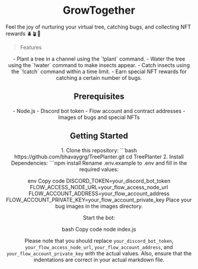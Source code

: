 <div align="center">
  <h1>GrowTogether</h1>
</div>
<p>Feel the joy of nurturing your virtual tree, catching bugs, and collecting NFT rewards 🪲🪴🎁</p>

>Features

<div align="center">
- Plant a tree in a channel using the `!plant` command.
- Water the tree using the `!water` command to make insects appear.
- Catch insects using the `!catch` command within a time limit.
- Earn special NFT rewards for catching a certain number of bugs.
</div>

## <div align="center">Prerequisites</div>

<div align="center">
- Node.js
- Discord bot token
- Flow account and contract addresses
- Images of bugs and special NFTs
</div>

## <div align="center">Getting Started</div>

<div align="center">
1. Clone this repository:
   ```bash
   https://github.com/bhavaygrg/TreePlanter.git
   cd TreePlanter
2. Install Dependencies:
   ```npm install
Rename .env.example to .env and fill in the required values:

env
Copy code
DISCORD_TOKEN=your_discord_bot_token
FLOW_ACCESS_NODE_URL=your_flow_access_node_url
FLOW_ACCOUNT_ADDRESS=your_flow_account_address
FLOW_ACCOUNT_PRIVATE_KEY=your_flow_account_private_key
Place your bug images in the images directory.

Start the bot:

bash
Copy code
node index.js









Please note that you should replace `your_discord_bot_token`, `your_flow_access_node_url`, `your_flow_account_address`, and `your_flow_account_private_key` with the actual values. Also, ensure that the indentations are correct in your actual markdown file.


